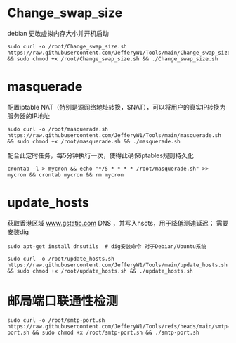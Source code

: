 # Change_swap_size
debian 更改虚拟内存大小并开机启动
```
sudo curl -o /root/Change_swap_size.sh https://raw.githubusercontent.com/JefferyW1/Tools/main/Change_swap_size.sh && sudo chmod +x /root/Change_swap_size.sh && ./Change_swap_size.sh
```
# masquerade
配置iptable NAT（特别是源网络地址转换，SNAT），可以将用户的真实IP转换为服务器的IP地址
```
sudo curl -o /root/masquerade.sh https://raw.githubusercontent.com/JefferyW1/Tools/main/masquerade.sh && sudo chmod +x /root/masquerade.sh && ./masquerade.sh
```
配合此定时任务，每5分钟执行一次，使得此确保iptables规则持久化
```
crontab -l > mycron && echo "*/5 * * * * /root/masquerade.sh" >> mycron && crontab mycron && rm mycron
```

# update_hosts
获取香港区域 www.gstatic.com DNS ，并写入hsots，用于降低测速延迟； 需要安装dig
```
sudo apt-get install dnsutils  # dig安装命令 对于Debian/Ubuntu系统
```
```
sudo curl -o /root/update_hosts.sh https://raw.githubusercontent.com/JefferyW1/Tools/main/update_hosts.sh && sudo chmod +x /root/update_hosts.sh && ./update_hosts.sh
```
# 邮局端口联通性检测
```
sudo curl -o /root/smtp-port.sh https://raw.githubusercontent.com/JefferyW1/Tools/refs/heads/main/smtp-port.sh && sudo chmod +x /root/smtp-port.sh && ./smtp-port.sh
```
